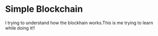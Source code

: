 # Simple Blockchain

I trying to understand how the blockhain works.This is me trying to learn while doing it!!
